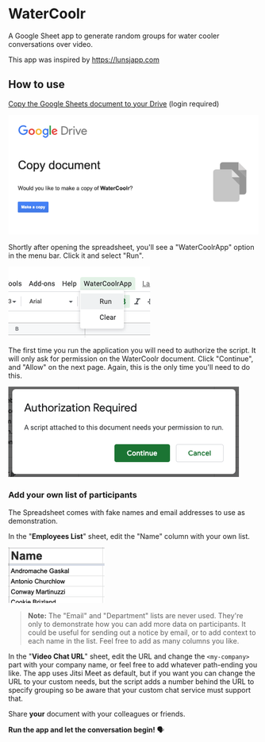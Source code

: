 # WaterCoolr
A Google Sheet app to generate random groups for water cooler conversations over video.

This app was inspired by https://lunsjapp.com


## How to use

[Copy the Google Sheets document to your Drive](https://docs.google.com/spreadsheets/d/1-D36ZWbM8Mp0l4JDLSi7AWmCY8ooQkjtIXDTMT2m0As/copy) (login required)

![image-20200425151536126](images/image-20200425151536126.png)

Shortly after opening the spreadsheet, you'll see a "WaterCoolrApp" option in the menu bar. 
Click it and select "Run".

![image-20200425151859836](images/image-20200425151859836.png)

The first time you run the application you will need to authorize the script. It will only ask for permission on the WaterCoolr document. Click "Continue", and "Allow" on the next page. Again, this is the only time you'll need to do this.

 ![image-20200425151715218](images/image-20200425151715218.png)



### Add your own list of participants

The Spreadsheet comes with fake names and email addresses to use as demonstration. 

In the "**Employees List**" sheet, edit the "Name" column with your own list.

![image-20200425153545788](images/image-20200425153545788.png)

> **Note:** The "Email" and "Department" lists are never used. They're only to demonstrate how you can add more data on participants. It could be useful for sending out a notice by email, or to add context to each name in the list. Feel free to add as many columns you like.

In the "**Video Chat URL**" sheet, edit the URL and change the `<my-company>` part with your company name, or feel free to add whatever path-ending you like. The app uses Jitsi Meet as default, but if you want you can change the URL to your custom needs, but the script adds a number behind the URL to specify grouping so be aware that your custom chat service must support that.

Share **your** document with your colleagues or friends.

**Run the app and let the conversation begin!** 🗣

